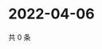 # 2022-04-06

共 0 条

<!-- BEGIN WEIBO -->
<!-- 最后更新时间 Wed Apr 06 2022 12:15:39 GMT+0800 (China Standard Time) -->

<!-- END WEIBO -->
